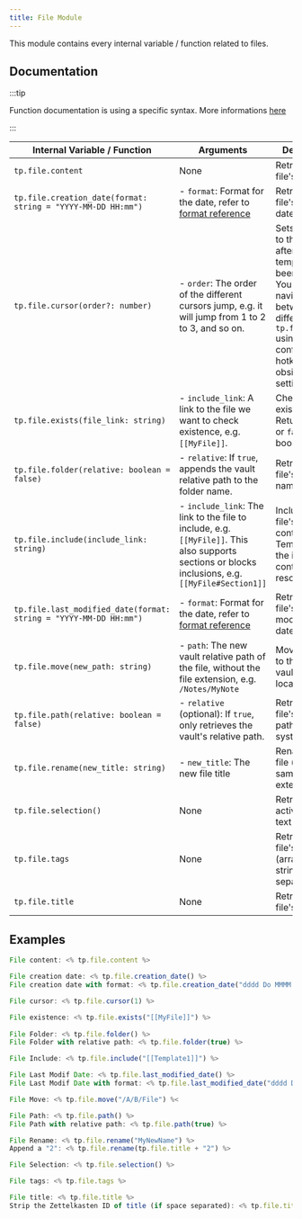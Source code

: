 ```yaml
---
title: File Module
---
```


This module contains every internal variable / function related to files.

## Documentation

:::tip

Function documentation is using a specific syntax. More informations [here](../../syntax#function-documentation-syntax)

:::

| Internal Variable / Function                                 | Arguments                                                    | Description                                                  | Example Output                |
| ------------------------------------------------------------ | ------------------------------------------------------------ | ------------------------------------------------------------ | ----------------------------- |
| `tp.file.content`                                            | None                                                         | Retrieves the file's content                                 | `This is some content`        |
| `tp.file.creation_date(format: string = "YYYY-MM-DD HH:mm")` | - `format`: Format for the date, refer to [format reference](https://momentjs.com/docs/#/displaying/format/) | Retrieves the file's creation date.                          | `2021-01-06 20:27`            |
| `tp.file.cursor(order?: number)`                             | - `order`: The order of the different cursors jump, e.g. it will jump from 1 to 2 to 3, and so on. | Sets the cursor to this location after the template has been inserted. You can navigate between the different `tp.file.cursor` using the configured hotkey in obsidian settings. | None                          |
| `tp.file.exists(file_link: string)`                          | - `include_link`: A link to the file we want to check existence, e.g. `[[MyFile]]`. | Checks if a file exists or not. Returns a `true` or `false` boolean. | `true`                        |
| `tp.file.folder(relative: boolean = false)`                  | - `relative`: If `true`, appends the vault relative path to the folder name. | Retrieves the file's folder name.                            | `Permanent Notes`             |
| `tp.file.include(include_link: string)`                      | - `include_link`: The link to the file to include, e.g. `[[MyFile]]`. This also supports sections or blocks inclusions, e.g. `[[MyFile#Section1]]` | Includes the file's link content. Templates in the included content will be resolved. | `Header for all my templates` |
| `tp.file.last_modified_date(format: string = "YYYY-MM-DD HH:mm")` | - `format`: Format for the date, refer to [format reference](https://momentjs.com/docs/#/displaying/format/) | Retrieves the file's last modification date.                 | `2021-01-06 20:27`            |
| `tp.file.move(new_path: string)`                             | - `path`: The new vault relative path of the file, without the file extension, e.g. `/Notes/MyNote` | Moves the file to the desired vault's location.              | None                          |
| `tp.file.path(relative: boolean = false)`                    | - `relative` (optional): If `true`, only retrieves the vault's relative path. | Retrieves the file's absolute path on the system.            | `/path/to/file`               |
| `tp.file.rename(new_title: string)`                          | - `new_title`: The new file title                            | Renames the file (keeps the same file extension).            | None                          |
| `tp.file.selection()`                                        | None                                                         | Retrieves the active file's text selection.                  | `Some selected text`          |
| `tp.file.tags`                                               | None                                                         | Retrieves the file's tags (array of string, comma separated) | `#note,#seedling,#obsidian`   |
| `tp.file.title`                                              | None                                                         | Retrieves the file's title.                                  | `MyFile`                      |

## Examples

```javascript
File content: <% tp.file.content %>

File creation date: <% tp.file.creation_date() %>
File creation date with format: <% tp.file.creation_date("dddd Do MMMM YYYY HH:mm") %>

File cursor: <% tp.file.cursor(1) %>

File existence: <% tp.file.exists("[[MyFile]]") %>
    
File Folder: <% tp.file.folder() %>
File Folder with relative path: <% tp.file.folder(true) %>

File Include: <% tp.file.include("[[Template1]]") %>

File Last Modif Date: <% tp.file.last_modified_date() %>
File Last Modif Date with format: <% tp.file.last_modified_date("dddd Do MMMM YYYY HH:mm") %>

File Move: <% tp.file.move("/A/B/File") %<    

File Path: <% tp.file.path() %>
File Path with relative path: <% tp.file.path(true) %>

File Rename: <% tp.file.rename("MyNewName") %>
Append a "2": <% tp.file.rename(tp.file.title + "2") %>

File Selection: <% tp.file.selection() %>

File tags: <% tp.file.tags %>

File title: <% tp.file.title %>
Strip the Zettelkasten ID of title (if space separated): <% tp.file.title.split(" ")[1] %>
```